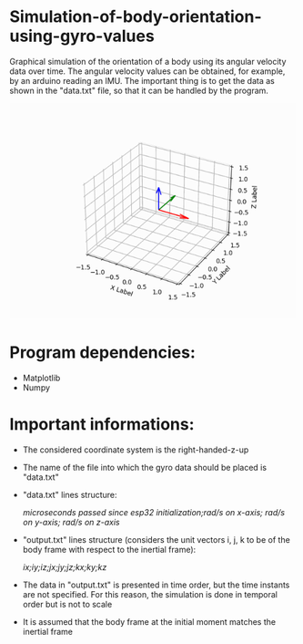 # Simulation-of-body-orientation-using-gyro-values
Graphical simulation of the orientation of a body using its angular velocity data over time. The angular velocity values can be obtained, for example, by an arduino reading an IMU. The important thing is to get the data as shown in the "data.txt" file, so that it can be handled by the program.

![](https://github.com/TiagoARAlves/Simulation-of-body-orientation-using-gyro-values/blob/main/animation.gif)

# Program dependencies:
- Matplotlib
- Numpy

# Important informations:
- The  considered coordinate system is the right-handed-z-up
- The name of the file into which the gyro data should be placed is "data.txt"
- "data.txt" lines structure:

    *microseconds passed since esp32 initialization;rad/s on x-axis; rad/s on y-axis; rad/s on z-axis*
- "output.txt" lines structure (considers the unit vectors i, j, k to be of the body frame with respect to the inertial frame):

    *ix;iy;iz;jx;jy;jz;kx;ky;kz*
- The data in "output.txt" is presented in time order, but the time instants are not specified. For this reason, the simulation is done in temporal order but is not to scale
- It is assumed that the body frame at the initial moment matches the inertial frame
